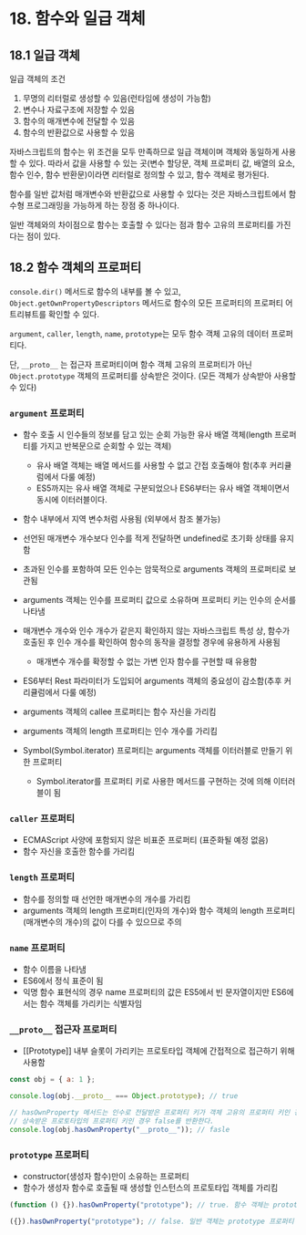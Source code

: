 # 18. 함수와 일급 객체

## 18.1 일급 객체

일급 객체의 조건

1. 무명의 리터럴로 생성할 수 있음(런타임에 생성이 가능함)
2. 변수나 자료구조에 저장할 수 있음
3. 함수의 매개변수에 전달할 수 있음
4. 함수의 반환값으로 사용할 수 있음

자바스크립트의 함수는 위 조건을 모두 만족하므로 일급 객체이며 객체와 동일하게 사용할 수 있다. 따라서 값을 사용할 수 있는 곳(변수 할당문, 객체 프로퍼티 값, 배열의 요소, 함수 인수, 함수 반환문)이라면 리터럴로 정의할 수 있고, 함수 객체로 평가된다.

함수를 일반 값처럼 매개변수와 반환값으로 사용할 수 있다는 것은 자바스크립트에서 함수형 프로그래밍을 가능하게 하는 장점 중 하나이다.

일반 객체와의 차이점으로 함수는 호출할 수 있다는 점과 함수 고유의 프로퍼티를 가진다는 점이 있다.

## 18.2 함수 객체의 프로퍼티

`console.dir()` 메서드로 함수의 내부를 볼 수 있고, `Object.getOwnPropertyDescriptors` 메서드로 함수의 모든 프로퍼티의 프로퍼티 어트리뷰트를 확인할 수 있다.

`argument`, `caller`, `length`, `name`, `prototype`는 모두 함수 객체 고유의 데이터 프로퍼티다.

단, `__proto__` 는 접근자 프로퍼티이며 함수 객체 고유의 프로퍼티가 아닌 `Object.prototype` 객체의 프로퍼티를 상속받은 것이다. (모든 객체가 상속받아 사용할 수 있다)

### `argument` 프로퍼티

- 함수 호출 시 인수들의 정보를 담고 있는 순회 가능한 유사 배열 객체(length 프로퍼티를 가지고 반복문으로 순회할 수 있는 객체)
  - 유사 배열 객체는 배열 메서드를 사용할 수 없고 간접 호출해야 함(추후 커리큘럼에서 다룰 예정)
  - ES5까지는 유사 배열 객체로 구분되었으나 ES6부터는 유사 배열 객체이면서 동시에 이터러블이다.
- 함수 내부에서 지역 변수처럼 사용됨 (외부에서 참조 불가능)
- 선언된 매개변수 개수보다 인수를 적게 전달하면 undefined로 초기화 상태를 유지함
- 초과된 인수를 포함하여 모든 인수는 암묵적으로 arguments 객체의 프로퍼티로 보관됨
- arguments 객체는 인수를 프로퍼티 값으로 소유하며 프로퍼티 키는 인수의 순서를 나타냄
- 매개변수 개수와 인수 개수가 같은지 확인하지 않는 자바스크립트 특성 상, 함수가 호출된 후 인수 개수를 확인하여 함수의 동작을 결정할 경우에 유용하게 사용됨
  - 매개변수 개수를 확정할 수 없는 가변 인자 함수를 구현할 때 유용함
- ES6부터 Rest 파라미터가 도입되어 arguments 객체의 중요성이 감소함(추후 커리큘럼에서 다룰 예정)

- arguments 객체의 callee 프로퍼티는 함수 자신을 가리킴
- arguments 객체의 length 프로퍼티는 인수 개수를 가리킴
- Symbol(Symbol.iterator) 프로퍼티는 arguments 객체를 이터러블로 만들기 위한 프로퍼티
  - Symbol.iterator를 프로퍼티 키로 사용한 메서드를 구현하는 것에 의해 이터러블이 됨

### `caller` 프로퍼티

- ECMAScript 사양에 포함되지 않은 비표준 프로퍼티 (표준화될 예정 없음)
- 함수 자신을 호출한 함수를 가리킴

### `length` 프로퍼티

- 함수를 정의할 때 선언한 매개변수의 개수를 가리킴
- arguments 객체의 length 프로퍼티(인자의 개수)와 함수 객체의 length 프로퍼티(매개변수의 개수)의 값이 다를 수 있으므로 주의

### `name` 프로퍼티

- 함수 이름을 나타냄
- ES6에서 정식 표준이 됨
- 익명 함수 표현식의 경우 name 프로퍼티의 값은 ES5에서 빈 문자열이지만 ES6에서는 함수 객체를 가리키는 식별자임

### `__proto__` 접근자 프로퍼티

- [[Prototype]] 내부 슬롯이 가리키는 프로토타입 객체에 간접적으로 접근하기 위해 사용함

```jsx
const obj = { a: 1 };

console.log(obj.__proto__ === Object.prototype); // true

// hasOwnProperty 메서드는 인수로 전달받은 프로퍼티 키가 객체 고유의 프로퍼티 키인 경우 true를 반환한다
// 상속받은 프로토타입의 프로퍼티 키인 경우 false를 반환한다.
console.log(obj.hasOwnProperty("__proto__")); // fasle
```

### `prototype` 프로퍼티

- constructor(생성자 함수)만이 소유하는 프로퍼티
- 함수가 생성자 함수로 호출될 때 생성할 인스턴스의 프로토타입 객체를 가리킴

```jsx
(function () {}).hasOwnProperty("prototype"); // true. 함수 객체는 prototype 프로퍼티 소유

({}).hasOwnProperty("prototype"); // false. 일반 객체는 prototype 프로퍼티 소유하지 않음
```
